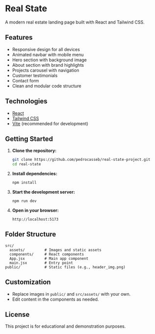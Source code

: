 # Real State

A modern real estate landing page built with React and Tailwind CSS.

## Features

- Responsive design for all devices
- Animated navbar with mobile menu
- Hero section with background image
- About section with brand highlights
- Projects carousel with navigation
- Customer testimonials
- Contact form
- Clean and modular code structure

## Technologies

- [React](https://react.dev/)
- [Tailwind CSS](https://tailwindcss.com/)
- [Vite](https://vitejs.dev/) (recommended for development)

## Getting Started

1. **Clone the repository:**
   ```bash
   git clone https://github.com/pedrocasseb/real-state-project.git
   cd real-state
   ```

2. **Install dependencies:**
   ```bash
   npm install
   ```

3. **Start the development server:**
   ```bash
   npm run dev
   ```

4. **Open in your browser:**
   ```
   http://localhost:5173
   ```

## Folder Structure

```
src/
  assets/         # Images and static assets
  components/     # React components
  App.jsx         # Main app component
  main.jsx        # Entry point
public/           # Static files (e.g., header_img.png)
```

## Customization

- Replace images in `public/` and `src/assets/` with your own.
- Edit content in the components as needed.

## License

This project is for educational and demonstration purposes.